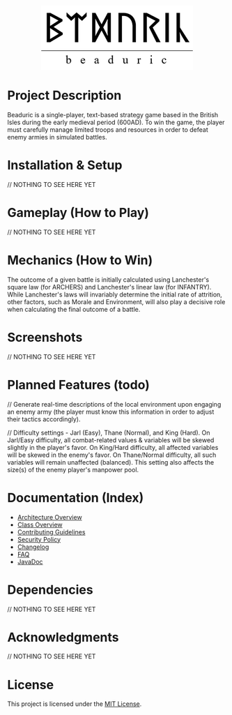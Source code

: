<p align="center">
  <img src="src/main/resources/logo.png" alt="Logo">
</p>

# Project Description
Beaduric is a single-player, text-based strategy game based in the British Isles during the early medieval period (600AD). To win the game, the player must carefully manage limited troops and resources in order to defeat enemy armies in simulated battles.

# Installation & Setup
// NOTHING TO SEE HERE YET

# Gameplay (How to Play)
// NOTHING TO SEE HERE YET

# Mechanics (How to Win)
The outcome of a given battle is initially calculated using Lanchester's square law (for ARCHERS) and Lanchester's linear law (for INFANTRY). While Lanchester's laws will invariably determine the initial rate of attrition, other factors, such as Morale and Environment, will also play a decisive role when calculating the final outcome of a battle.

# Screenshots
// NOTHING TO SEE HERE YET

# Planned Features (todo)
// Generate real-time descriptions of the local environment upon engaging an enemy army (the player must know this information in order to adjust their tactics accordingly).

// Difficulty settings - Jarl (Easy), Thane (Normal), and King (Hard). On Jarl/Easy difficulty, all combat-related values & variables will be skewed slightly in the player's favor. On King/Hard difficulty, all affected variables will be skewed in the enemy's favor. On Thane/Normal difficulty, all such variables will remain unaffected (balanced). This setting also affects the size(s) of the enemy player's manpower pool.

# Documentation (Index)
- [Architecture Overview](docs/ARCHITECTURE.md)
- [Class Overview](docs/CLASS_OVERVIEW.md)
- [Contributing Guidelines](docs/CONTRIBUTING.md)
- [Security Policy](docs/SECURITY.md)
- [Changelog](docs/CHANGELOG.md)
- [FAQ](docs/FAQ.md)
- [JavaDoc](docs/index.html)

# Dependencies
// NOTHING TO SEE HERE YET

# Acknowledgments
// NOTHING TO SEE HERE YET

# License
This project is licensed under the [MIT License](LICENSE).